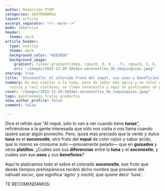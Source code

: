 ```yaml
---
author: Redacción TYSM
categories: GASTRONOMIA
layout: article
excerpt_separator: "<!--more-->"
mode: immersive
header:
  theme: dark
article_header:
  type: overlay
  theme: dark
  background_color: "#203028"
  background_image:
    gradient: linear-gradient(1deg, rgba(0, 0, 0 , .7), rgba(8, 3, 8, .9))
    src: "/images/2022-11-29-1024px-xoconostles_de_tequixquiac.jpeg"
sharing: true
title: 'Xoconostle: el colorido fruto del nopal, sus usos y beneficios'
summary: Es muy similar a la tuna, pero de sabor más agrio y un color que puede ser
  rojizo y casi violáceo; se llama xonocostle y aquí te platicamos un poco sobre él
cover: "/images/2022-11-29-1024px-xoconostles_de_tequixquiac.jpeg"
tags: gastronomia frutas productos
show_author_profile: false
comment: false

---
```

Dice el refrán que "Al nopal, sólo lo van a ver cuando tiene **tunas**", refiriéndose a la gente interesada que sólo nos visita o nos llama cuando quiere sacar algún provecho. Pero, quizá más preciado que la verde y dulce **tuna** es el **xoconostle**, otro fruto del **nopal** de color rojizo y sabor ácido, que lo mismo se consume solo —previamente pelado— que en **guisados** y otros **platillos**. ¿Cuáles son sus **diferencias** entre la **tuna** y el **xoconostle**, y cuáles son sus **usos** y sus **beneficios**?

Aquí te platicamos todo el sobre el colorado **xoconostle**, ese fruto que desde tiempos prehispánicos recibió dicho nombre que proviene del náhuatl _xococ_, que significa 'agrio' y _nochtl_, que quiere decir 'tuna'.

TE RECOMENDAMOS: